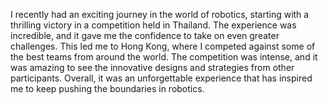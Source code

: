 I recently had an exciting journey in the world of robotics, starting with a thrilling victory in a competition held in Thailand. The experience was incredible, and it gave me the confidence to take on even greater challenges. This led me to Hong Kong, where I competed against some of the best teams from around the world. The competition was intense, and it was amazing to see the innovative designs and strategies from other participants. Overall, it was an unforgettable experience that has inspired me to keep pushing the boundaries in robotics.
